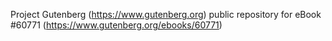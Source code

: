Project Gutenberg (https://www.gutenberg.org) public repository for eBook #60771 (https://www.gutenberg.org/ebooks/60771)
